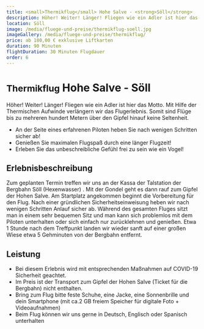 ```yaml
---
title: <small>Thermikflug</small> Hohe Salve - <strong>Söll</strong>
description: Höher! Weiter! Länger! Fliegen wie ein Adler ist hier das Motto. Mit Hilfe der Thermischen Aufwinde verlängern wir das Flugerlebnis. Somit sind Flüge bis zu mehreren hundert Metern über den Gipfel hinauf keine Seltenheit.
location: Söll
image: /media/fluege-und-preise/thermikflug-soell.jpg
imageGallery: /media/fluege-und-preise/thermikflug/
price: ab 180,00 € exklusive Liftkarten
duration: 90 Minuten
flightDuration: 30 Minuten Flugdauer
order: 6
---
```


# <small>Thermikflug</small> Hohe Salve - <strong>Söll</strong>

Höher! Weiter! Länger! Fliegen wie ein Adler ist hier das Motto. Mit Hilfe der Thermischen Aufwinde verlängern wir das Flugerlebnis. Somit sind Flüge bis zu mehreren hundert Metern über den Gipfel hinauf keine Seltenheit.

* An der Seite eines erfahrenen Piloten heben Sie nach wenigen Schritten sicher ab!
* Genießen Sie maximalen Flugspaß durch eine länger Flugzeit!
* Erleben Sie das unbeschreibliche Gefühl frei zu sein wie ein Vogel!

## Erlebnisbeschreibung

Zum geplanten Termin treffen wir uns an der Kassa der Talstation der Bergbahn Söll (Hexenwasser) . Mit der Gondel geht es dann rauf zum Gipfel der Hohen Salve. Am Startplatz angekommen beginnt die Vorbereitung für den Flug. Nach einer gründlichen Sicherheitseinweisung heben wir nach wenigen Schritten Anlauf sicher ab. Während des gesamten Fluges sitzt man in einem sehr bequemen Sitz und man kann sich problemlos mit dem Piloten unterhalten oder sich einfach nur zurücklehnen und genießen. Etwa 1 Stunde nach dem Treffpunkt landen wir wieder sanft auf einer großen Wiese etwa 5 Gehminuten von der Bergbahn entfernt.

## Leistung

* Bei diesem Erlebnis wird mit entsprechenden Maßnahmen auf COVID-19 Sicherheit geachtet.
* Im Preis ist der Transport zum Gipfel der Hohen Salve (Ticket für die Bergbahn) nicht enthalten.
* Bring zum Flug bitte feste Schuhe, eine Jacke, eine Sonnenbrille und dein Smartphone (mit ca.2 GB freiem Speicher für digitale Foto + Videoaufnahmen)
* Beim Flug können wir uns gerne in Deutsch, Englisch oder Spanisch unterhalten

